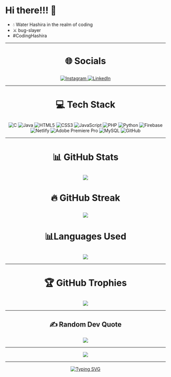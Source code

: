 Hi there!!! 👋
========================
*  💧 Water Hashira in the realm of coding
*  ⚔️ bug-slayer
*  #CodingHashira

  ---

# <p align="center">🌐 Socials</p>
<p align="center">
   <a href="https://instagram.com/g.i.y.u_t.o.m.i.o.k.a_/" target="_blank" rel="noopener noreferrer">
  <img src="https://img.shields.io/badge/Instagram-%23E4405F.svg?logo=Instagram&logoColor=white" alt="Instagram">
</a>

<a href="https://linkedin.com/in/shameerak896/" target="_blank" rel="noopener noreferrer">
  <img src="https://img.shields.io/badge/LinkedIn-%230077B5.svg?logo=linkedin&logoColor=white" alt="LinkedIn">
</a>
</p>

---

# <p align="center">💻 Tech Stack</p>
<p align="center">
  <img src="https://img.shields.io/badge/c-%2300599C.svg?style=flat&logo=c&logoColor=white" alt="C">
<img src="https://img.shields.io/badge/java-%23ED8B00.svg?style=flat&logo=java&logoColor=white" alt="Java">
<img src="https://img.shields.io/badge/html5-%23E34F26.svg?style=flat&logo=html5&logoColor=white" alt="HTML5">
<img src="https://img.shields.io/badge/css3-%231572B6.svg?style=flat&logo=css3&logoColor=white" alt="CSS3">
<img src="https://img.shields.io/badge/javascript-%23323330.svg?style=flat&logo=javascript&logoColor=%23F7DF1E" alt="JavaScript">
<img src="https://img.shields.io/badge/php-%23777BB4.svg?style=flat&logo=php&logoColor=white" alt="PHP">
<img src="https://img.shields.io/badge/python-3670A0?style=flat&logo=python&logoColor=ffdd54" alt="Python">
<img src="https://img.shields.io/badge/firebase-%23039BE5.svg?style=flat&logo=firebase" alt="Firebase">
<img src="https://img.shields.io/badge/netlify-%23000000.svg?style=flat&logo=netlify&logoColor=#00C7B7" alt="Netlify">
<img src="https://img.shields.io/badge/Adobe%20Premiere%20Pro-9999FF.svg?style=flat&logo=Adobe%20Premiere%20Pro&logoColor=white" alt="Adobe Premiere Pro">
<img src="https://img.shields.io/badge/mysql-%2300f.svg?style=flat&logo=mysql&logoColor=white" alt="MySQL">
<img src="https://img.shields.io/badge/GitHub-%23121011.svg?style=flat&logo=github&logoColor=white" alt="GitHub">
</p>

---

# <p align="center">📊 GitHub Stats</p>
<p align="center">
  <img src="https://github-readme-stats.vercel.app/api?username=shameer896&theme=tokyonight&hide_border=false&include_all_commits=true&count_private=true">
</p>

# <p align="center">🔥 GitHub Streak</p>
<p align="center">
  <img src="https://github-readme-streak-stats.herokuapp.com/?user=shameer896&theme=tokyonight&hide_border=false">
</p>

# <p align="center">📊Languages Used</p>
<p align="center">
  <img src="https://github-readme-stats.vercel.app/api/top-langs/?username=shameer896&theme=tokyonight&hide_border=false&include_all_commits=true&count_private=true&layout=compact">
</p>

---

# <p align="center">🏆 GitHub Trophies</p>
<p align="center">
  <img src="https://github-profile-trophy.vercel.app/?username=shameer896&theme=tokyonight&no-frame=false&no-bg=true&margin-w=4">
</p>

---

## <p align="center">✍️ Random Dev Quote</p>
<p align="center">
  <img src="https://quotes-github-readme.vercel.app/api?type=horizontal&theme=tokyonight">
</p>

---
<p align="center">
  <img src="https://visitcount.itsvg.in/api?id=shameer896&icon=0&color=0">
</p>

---

<p align="center">
 <a href="https://git.io/typing-svg"><img src="https://readme-typing-svg.herokuapp.com?font=Bangers&duration=3000&pause=500&color=F7F7F7&center=true&multiline=true&width=535&separator=%3C&lines=Do+not+let+others+hold+the+right+to+decide+the+fate+of+your+repository;+%3Cbe+the+Hashira+of+your+code!" alt="Typing SVG" /></a>
</p>
